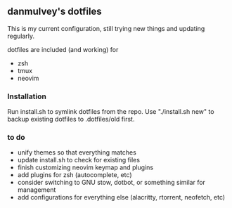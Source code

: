 ## danmulvey's dotfiles

This is my current configuration, still trying new things and updating regularly.

dotfiles are included (and working) for
- zsh
- tmux
- neovim

### Installation

Run install.sh to symlink dotfiles from the repo. Use "./install.sh new" to backup existing dotfiles to .dotfiles/old first.

### to do

- unify themes so that everything matches
- update install.sh to check for existing files
- finish customizing neovim keymap and plugins
- add plugins for zsh (autocomplete, etc)
- consider switching to GNU stow, dotbot, or something similar for management
- add configurations for everything else (alacritty, rtorrent, neofetch, etc)


